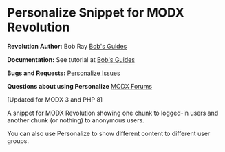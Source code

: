 Personalize Snippet for MODX Revolution
=======================================

**Revolution Author:** Bob Ray [Bob's Guides](https://bobsguides.com)

**Documentation:** See tutorial at [Bob's Guides](https://bobsguides.com/personalize-tutorial.html)

**Bugs and Requests:** [Personalize Issues](https://github.com/BobRay/Personalize/issues)

**Questions about using Personalize** [MODX Forums](https://forums.modx.com)

[Updated for MODX 3 and PHP 8]

A snippet for MODX Revolution showing one chunk to logged-in users and
another chunk (or nothing) to anonymous users.

You can also use Personalize to show different content to different user groups.
